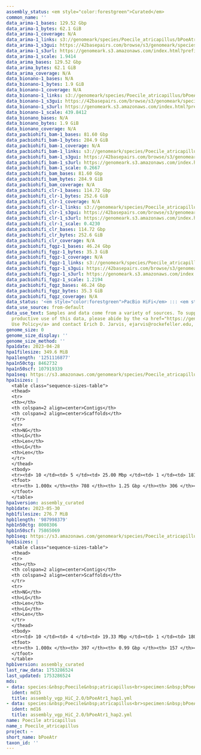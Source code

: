 ```yaml
---
assembly_status: <em style="color:forestgreen">Curated</em>
common_name: ''
data_arima-1_bases: 129.52 Gbp
data_arima-1_bytes: 62.1 GiB
data_arima-1_coverage: N/A
data_arima-1_links: s3://genomeark/species/Poecile_atricapillus/bPoeAtr1/genomic_data/arima/<br>
data_arima-1_s3gui: https://42basepairs.com/browse/s3/genomeark/species/Poecile_atricapillus/bPoeAtr1/genomic_data/arima/
data_arima-1_s3url: https://genomeark.s3.amazonaws.com/index.html?prefix=species/Poecile_atricapillus/bPoeAtr1/genomic_data/arima/
data_arima-1_scale: 1.9414
data_arima_bases: 129.52 Gbp
data_arima_bytes: 62.1 GiB
data_arima_coverage: N/A
data_bionano-1_bases: N/A
data_bionano-1_bytes: 1.9 GiB
data_bionano-1_coverage: N/A
data_bionano-1_links: s3://genomeark/species/Poecile_atricapillus/bPoeAtr1/genomic_data/bionano/<br>
data_bionano-1_s3gui: https://42basepairs.com/browse/s3/genomeark/species/Poecile_atricapillus/bPoeAtr1/genomic_data/bionano/
data_bionano-1_s3url: https://genomeark.s3.amazonaws.com/index.html?prefix=species/Poecile_atricapillus/bPoeAtr1/genomic_data/bionano/
data_bionano-1_scale: 439.8412
data_bionano_bases: N/A
data_bionano_bytes: 1.9 GiB
data_bionano_coverage: N/A
data_pacbiohifi_bam-1_bases: 81.60 Gbp
data_pacbiohifi_bam-1_bytes: 284.9 GiB
data_pacbiohifi_bam-1_coverage: N/A
data_pacbiohifi_bam-1_links: s3://genomeark/species/Poecile_atricapillus/bPoeAtr1/genomic_data/pacbio_hifi/<br>
data_pacbiohifi_bam-1_s3gui: https://42basepairs.com/browse/s3/genomeark/species/Poecile_atricapillus/bPoeAtr1/genomic_data/pacbio_hifi/
data_pacbiohifi_bam-1_s3url: https://genomeark.s3.amazonaws.com/index.html?prefix=species/Poecile_atricapillus/bPoeAtr1/genomic_data/pacbio_hifi/
data_pacbiohifi_bam-1_scale: 0.2667
data_pacbiohifi_bam_bases: 81.60 Gbp
data_pacbiohifi_bam_bytes: 284.9 GiB
data_pacbiohifi_bam_coverage: N/A
data_pacbiohifi_clr-1_bases: 114.72 Gbp
data_pacbiohifi_clr-1_bytes: 252.6 GiB
data_pacbiohifi_clr-1_coverage: N/A
data_pacbiohifi_clr-1_links: s3://genomeark/species/Poecile_atricapillus/bPoeAtr1/genomic_data/pacbio_hifi/<br>
data_pacbiohifi_clr-1_s3gui: https://42basepairs.com/browse/s3/genomeark/species/Poecile_atricapillus/bPoeAtr1/genomic_data/pacbio_hifi/
data_pacbiohifi_clr-1_s3url: https://genomeark.s3.amazonaws.com/index.html?prefix=species/Poecile_atricapillus/bPoeAtr1/genomic_data/pacbio_hifi/
data_pacbiohifi_clr-1_scale: 0.4230
data_pacbiohifi_clr_bases: 114.72 Gbp
data_pacbiohifi_clr_bytes: 252.6 GiB
data_pacbiohifi_clr_coverage: N/A
data_pacbiohifi_fqgz-1_bases: 46.24 Gbp
data_pacbiohifi_fqgz-1_bytes: 35.3 GiB
data_pacbiohifi_fqgz-1_coverage: N/A
data_pacbiohifi_fqgz-1_links: s3://genomeark/species/Poecile_atricapillus/bPoeAtr1/genomic_data/pacbio_hifi/<br>
data_pacbiohifi_fqgz-1_s3gui: https://42basepairs.com/browse/s3/genomeark/species/Poecile_atricapillus/bPoeAtr1/genomic_data/pacbio_hifi/
data_pacbiohifi_fqgz-1_s3url: https://genomeark.s3.amazonaws.com/index.html?prefix=species/Poecile_atricapillus/bPoeAtr1/genomic_data/pacbio_hifi/
data_pacbiohifi_fqgz-1_scale: 1.2194
data_pacbiohifi_fqgz_bases: 46.24 Gbp
data_pacbiohifi_fqgz_bytes: 35.3 GiB
data_pacbiohifi_fqgz_coverage: N/A
data_status: '<em style="color:forestgreen">PacBio HiFi</em> ::: <em style="color:forestgreen">Arima</em>'
data_use_source: from-default
data_use_text: Samples and data come from a variety of sources. To support fair and
  productive use of this data, please abide by the <a href="https://genome10k.soe.ucsc.edu/data-use-policies/">Data
  Use Policy</a> and contact Erich D. Jarvis, ejarvis@rockefeller.edu, with any questions.
genome_size: 0
genome_size_display: ''
genome_size_method: ''
hpa1date: 2023-04-28
hpa1filesize: 349.6 MiB
hpa1length: '1251116877'
hpa1n50ctg: 8462732
hpa1n50scf: 107919339
hpa1seq: https://s3.amazonaws.com/genomeark/species/Poecile_atricapillus/bPoeAtr1/assembly_curated/bPoeAtr1.hap1.cur.20230428.fasta.gz
hpa1sizes: |
  <table class="sequence-sizes-table">
  <thead>
  <tr>
  <th></th>
  <th colspan=2 align=center>Contigs</th>
  <th colspan=2 align=center>Scaffolds</th>
  </tr>
  <tr>
  <th>NG</th>
  <th>LG</th>
  <th>Len</th>
  <th>LG</th>
  <th>Len</th>
  </tr>
  </thead>
  <tbody>
  <tr><td> 10 </td><td> 5 </td><td> 25.00 Mbp </td><td> 1 </td><td> 181.57 Mbp </td></tr><tr><td> 20 </td><td> 11 </td><td> 17.02 Mbp </td><td> 2 </td><td> 154.67 Mbp </td></tr><tr><td> 30 </td><td> 19 </td><td> 13.13 Mbp </td><td> 3 </td><td> 146.58 Mbp </td></tr><tr><td> 40 </td><td> 30 </td><td> 10.32 Mbp </td><td> 4 </td><td> 116.92 Mbp </td></tr><tr style="background-color:#cccccc;"><td> 50 </td><td> 44 </td><td style="background-color:#88ff88;"> 8.46 Mbp </td><td> 5 </td><td style="background-color:#88ff88;"> 107.92 Mbp </td></tr><tr><td> 60 </td><td> 62 </td><td> 6.17 Mbp </td><td> 6 </td><td> 76.76 Mbp </td></tr><tr><td> 70 </td><td> 85 </td><td> 4.26 Mbp </td><td> 9 </td><td> 34.40 Mbp </td></tr><tr><td> 80 </td><td> 122 </td><td> 2.69 Mbp </td><td> 14 </td><td> 20.47 Mbp </td></tr><tr><td> 90 </td><td> 182 </td><td> 1.54 Mbp </td><td> 22 </td><td> 11.24 Mbp </td></tr><tr><td> 100 </td><td> 708 </td><td> 1.00 Kbp </td><td> 306 </td><td> 1.00 Kbp </td></tr></tbody>
  <tfoot>
  <tr><th> 1.000x </th><th> 708 </th><th> 1.25 Gbp </th><th> 306 </th><th> 1.25 Gbp </th></tr>
  </tfoot>
  </table>
hpa1version: assembly_curated
hpb1date: 2023-05-30
hpb1filesize: 276.7 MiB
hpb1length: '987998379'
hpb1n50ctg: 8008306
hpb1n50scf: 75865069
hpb1seq: https://s3.amazonaws.com/genomeark/species/Poecile_atricapillus/bPoeAtr1/assembly_curated/bPoeAtr1.hap2.cur.20230530.fasta.gz
hpb1sizes: |
  <table class="sequence-sizes-table">
  <thead>
  <tr>
  <th></th>
  <th colspan=2 align=center>Contigs</th>
  <th colspan=2 align=center>Scaffolds</th>
  </tr>
  <tr>
  <th>NG</th>
  <th>LG</th>
  <th>Len</th>
  <th>LG</th>
  <th>Len</th>
  </tr>
  </thead>
  <tbody>
  <tr><td> 10 </td><td> 4 </td><td> 19.33 Mbp </td><td> 1 </td><td> 180.92 Mbp </td></tr><tr><td> 20 </td><td> 10 </td><td> 15.96 Mbp </td><td> 2 </td><td> 154.83 Mbp </td></tr><tr><td> 30 </td><td> 17 </td><td> 11.95 Mbp </td><td> 2 </td><td> 154.83 Mbp </td></tr><tr><td> 40 </td><td> 26 </td><td> 9.73 Mbp </td><td> 3 </td><td> 117.24 Mbp </td></tr><tr style="background-color:#cccccc;"><td> 50 </td><td> 38 </td><td style="background-color:#88ff88;"> 8.01 Mbp </td><td> 4 </td><td style="background-color:#88ff88;"> 75.87 Mbp </td></tr><tr><td> 60 </td><td> 53 </td><td> 5.83 Mbp </td><td> 6 </td><td> 37.92 Mbp </td></tr><tr><td> 70 </td><td> 72 </td><td> 4.49 Mbp </td><td> 9 </td><td> 24.31 Mbp </td></tr><tr><td> 80 </td><td> 99 </td><td> 2.96 Mbp </td><td> 14 </td><td> 17.70 Mbp </td></tr><tr><td> 90 </td><td> 141 </td><td> 1.84 Mbp </td><td> 22 </td><td> 8.54 Mbp </td></tr><tr><td> 100 </td><td> 397 </td><td> 3.00 Kbp </td><td> 157 </td><td> 3.00 Kbp </td></tr></tbody>
  <tfoot>
  <tr><th> 1.000x </th><th> 397 </th><th> 0.99 Gbp </th><th> 157 </th><th> 0.99 Gbp </th></tr>
  </tfoot>
  </table>
hpb1version: assembly_curated
last_raw_data: 1753286524
last_updated: 1753286524
mds:
- data: species:&nbsp;Poecile&nbsp;atricapillus<br>specimen:&nbsp;bPoeAtr1<br>projects:&nbsp;<br>&nbsp;&nbsp;-&nbsp;vgp<br>haplotype_to_curate:&nbsp;hap1<br>hap1:&nbsp;s3://genomeark/species/Poecile_atricapillus/bPoeAtr1/assembly_vgp_HiC_2.0/bPoeAtr1.HiC.hap1.20220821.fasta.gz<br>hap2:&nbsp;s3://genomeark/species/Poecile_atricapillus/bPoeAtr1/assembly_vgp_HiC_2.0/bPoeAtr1.HiC.hap2.20220821.fasta.gz<br>pretext_hap1:&nbsp;s3://genomeark/species/Poecile_atricapillus/bPoeAtr1/assembly_vgp_HiC_2.0/evaluation/hap1/pretext/bPoeAtr1_hap1__s2_heatmap.pretext<br>pretext_hap2:&nbsp;s3://genomeark/species/Poecile_atricapillus/bPoeAtr1/assembly_vgp_HiC_2.0/evaluation/hap2/pretext/bPoeAtr1_hap2__s2_heatmap.pretext<br>kmer_spectra_img:&nbsp;s3://genomeark/species/Poecile_atricapillus/bPoeAtr1/assembly_vgp_HiC_2.0/evaluation/merqury/bPoeAtr1_png/<br>pacbio_read_dir:&nbsp;s3://genomeark/species/Poecile_atricapillus/bPoeAtr1/genomic_data/pacbio_hifi/<br>pacbio_read_type:&nbsp;hifi<br>bionano_cmap_dir:&nbsp;s3://genomeark/species/Poecile_atricapillus/bPoeAtr1/genomic_data/bionano/<br>hic_read_dir:&nbsp;s3://genomeark/species/Poecile_atricapillus/bPoeAtr1/genomic_data/arima/<br>pipeline:<br>&nbsp;&nbsp;-&nbsp;hifiasm&nbsp;(0.16.1-r375)<br>&nbsp;&nbsp;-&nbsp;solve&nbsp;(3.7)<br>&nbsp;&nbsp;-&nbsp;salsa2<br>assembled_by_group:&nbsp;Rockefeller<br>notes:&nbsp;This&nbsp;was&nbsp;a&nbsp;hifiasm-HiC&nbsp;assembly&nbsp;of&nbsp;bPoeAtr1,&nbsp;resulting&nbsp;in&nbsp;two&nbsp;complete&nbsp;haplotypes.&nbsp;This&nbsp;individual&nbsp;did&nbsp;have&nbsp;bionano&nbsp;data.&nbsp;HiC&nbsp;scaffolding&nbsp;was&nbsp;performed&nbsp;with&nbsp;SALSA2.&nbsp;The&nbsp;HiC&nbsp;prep&nbsp;was&nbsp;Arima&nbsp;kit&nbsp;2.&nbsp;The&nbsp;kmer&nbsp;spectra&nbsp;indicates&nbsp;a&nbsp;heterogametic&nbsp;specimen,&nbsp;so&nbsp;we&nbsp;are&nbsp;submitting&nbsp;both&nbsp;haplotypes&nbsp;as&nbsp;tickets,&nbsp;in&nbsp;case&nbsp;the&nbsp;sex&nbsp;chromosomes&nbsp;need&nbsp;to&nbsp;be&nbsp;fished&nbsp;out&nbsp;between&nbsp;the&nbsp;haplotypes.&nbsp;This&nbsp;is&nbsp;the&nbsp;curation&nbsp;ticket&nbsp;for&nbsp;hap1.
  ident: md15
  title: assembly_vgp_HiC_2.0/bPoeAtr1_hap1.yml
- data: species:&nbsp;Poecile&nbsp;atricapillus<br>specimen:&nbsp;bPoeAtr1<br>projects:&nbsp;<br>&nbsp;&nbsp;-&nbsp;vgp<br>haplotype_to_curate:&nbsp;hap2<br>hap1:&nbsp;s3://genomeark/species/Poecile_atricapillus/bPoeAtr1/assembly_vgp_HiC_2.0/bPoeAtr1.HiC.hap1.20220821.fasta.gz<br>hap2:&nbsp;s3://genomeark/species/Poecile_atricapillus/bPoeAtr1/assembly_vgp_HiC_2.0/bPoeAtr1.HiC.hap2.20220821.fasta.gz<br>pretext_hap1:&nbsp;s3://genomeark/species/Poecile_atricapillus/bPoeAtr1/assembly_vgp_HiC_2.0/evaluation/hap1/pretext/bPoeAtr1_hap1__s2_heatmap.pretext<br>pretext_hap2:&nbsp;s3://genomeark/species/Poecile_atricapillus/bPoeAtr1/assembly_vgp_HiC_2.0/evaluation/hap2/pretext/bPoeAtr1_hap2__s2_heatmap.pretext<br>kmer_spectra_img:&nbsp;s3://genomeark/species/Poecile_atricapillus/bPoeAtr1/assembly_vgp_HiC_2.0/evaluation/merqury/bPoeAtr1_png/<br>pacbio_read_dir:&nbsp;s3://genomeark/species/Poecile_atricapillus/bPoeAtr1/genomic_data/pacbio_hifi/<br>pacbio_read_type:&nbsp;hifi<br>bionano_cmap_dir:&nbsp;s3://genomeark/species/Poecile_atricapillus/bPoeAtr1/genomic_data/bionano/<br>hic_read_dir:&nbsp;s3://genomeark/species/Poecile_atricapillus/bPoeAtr1/genomic_data/arima/<br>pipeline:<br>&nbsp;&nbsp;-&nbsp;hifiasm&nbsp;(0.16.1-r375)<br>&nbsp;&nbsp;-&nbsp;solve&nbsp;(3.7)<br>&nbsp;&nbsp;-&nbsp;salsa2<br>assembled_by_group:&nbsp;Rockefeller<br>notes:&nbsp;This&nbsp;was&nbsp;a&nbsp;hifiasm-HiC&nbsp;assembly&nbsp;of&nbsp;bPoeAtr1,&nbsp;resulting&nbsp;in&nbsp;two&nbsp;complete&nbsp;haplotypes.&nbsp;This&nbsp;individual&nbsp;did&nbsp;have&nbsp;bionano&nbsp;data.&nbsp;HiC&nbsp;scaffolding&nbsp;was&nbsp;performed&nbsp;with&nbsp;SALSA2.&nbsp;The&nbsp;HiC&nbsp;prep&nbsp;was&nbsp;Arima&nbsp;kit&nbsp;2.&nbsp;The&nbsp;kmer&nbsp;spectra&nbsp;indicates&nbsp;a&nbsp;heterogametic&nbsp;specimen,&nbsp;so&nbsp;we&nbsp;are&nbsp;submitting&nbsp;both&nbsp;haplotypes&nbsp;as&nbsp;tickets,&nbsp;in&nbsp;case&nbsp;the&nbsp;sex&nbsp;chromosomes&nbsp;need&nbsp;to&nbsp;be&nbsp;fished&nbsp;out&nbsp;between&nbsp;the&nbsp;haplotypes.&nbsp;This&nbsp;is&nbsp;the&nbsp;curation&nbsp;ticket&nbsp;for&nbsp;hap2.
  ident: md16
  title: assembly_vgp_HiC_2.0/bPoeAtr1_hap2.yml
name: Poecile atricapillus
name_: Poecile_atricapillus
project: ~
short_name: bPoeAtr
taxon_id: ''
---
```

